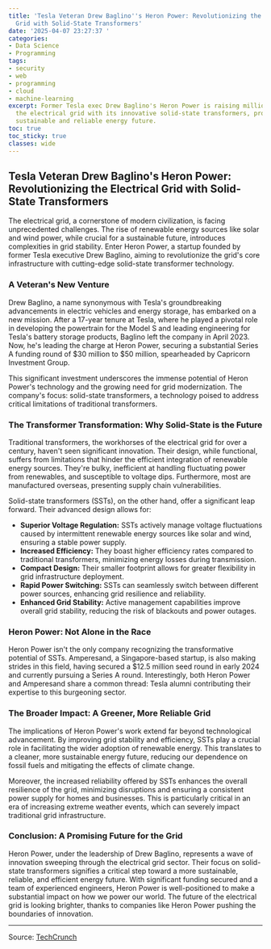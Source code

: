 ```yaml
---
title: 'Tesla Veteran Drew Baglino''s Heron Power: Revolutionizing the Electrical
  Grid with Solid-State Transformers'
date: '2025-04-07 23:27:37 '
categories:
- Data Science
- Programming
tags:
- security
- web
- programming
- cloud
- machine-learning
excerpt: Former Tesla exec Drew Baglino's Heron Power is raising millions to revolutionize
  the electrical grid with its innovative solid-state transformers, promising a more
  sustainable and reliable energy future.
toc: true
toc_sticky: true
classes: wide
---
```


## Tesla Veteran Drew Baglino's Heron Power: Revolutionizing the Electrical Grid with Solid-State Transformers

The electrical grid, a cornerstone of modern civilization, is facing unprecedented challenges.  The rise of renewable energy sources like solar and wind power, while crucial for a sustainable future, introduces complexities in grid stability.  Enter Heron Power, a startup founded by former Tesla executive Drew Baglino, aiming to revolutionize the grid's core infrastructure with cutting-edge solid-state transformer technology.

### A Veteran's New Venture

Drew Baglino, a name synonymous with Tesla's groundbreaking advancements in electric vehicles and energy storage, has embarked on a new mission. After a 17-year tenure at Tesla, where he played a pivotal role in developing the powertrain for the Model S and leading engineering for Tesla's battery storage products, Baglino left the company in April 2023. Now, he's leading the charge at Heron Power, securing a substantial Series A funding round of $30 million to $50 million, spearheaded by Capricorn Investment Group.

This significant investment underscores the immense potential of Heron Power's technology and the growing need for grid modernization.  The company's focus: solid-state transformers, a technology poised to address critical limitations of traditional transformers.

### The Transformer Transformation: Why Solid-State is the Future

Traditional transformers, the workhorses of the electrical grid for over a century, haven't seen significant innovation. Their design, while functional, suffers from limitations that hinder the efficient integration of renewable energy sources.  They're bulky, inefficient at handling fluctuating power from renewables, and susceptible to voltage dips.  Furthermore, most are manufactured overseas, presenting supply chain vulnerabilities.

Solid-state transformers (SSTs), on the other hand, offer a significant leap forward. Their advanced design allows for:

* **Superior Voltage Regulation:** SSTs actively manage voltage fluctuations caused by intermittent renewable energy sources like solar and wind, ensuring a stable power supply.
* **Increased Efficiency:** They boast higher efficiency rates compared to traditional transformers, minimizing energy losses during transmission.
* **Compact Design:**  Their smaller footprint allows for greater flexibility in grid infrastructure deployment.
* **Rapid Power Switching:** SSTs can seamlessly switch between different power sources, enhancing grid resilience and reliability.
* **Enhanced Grid Stability:** Active management capabilities improve overall grid stability, reducing the risk of blackouts and power outages.

### Heron Power: Not Alone in the Race

Heron Power isn't the only company recognizing the transformative potential of SSTs.  Amperesand, a Singapore-based startup, is also making strides in this field, having secured a $12.5 million seed round in early 2024 and currently pursuing a Series A round.  Interestingly, both Heron Power and Amperesand share a common thread:  Tesla alumni contributing their expertise to this burgeoning sector.

### The Broader Impact: A Greener, More Reliable Grid

The implications of Heron Power's work extend far beyond technological advancement.  By improving grid stability and efficiency, SSTs play a crucial role in facilitating the wider adoption of renewable energy.  This translates to a cleaner, more sustainable energy future, reducing our dependence on fossil fuels and mitigating the effects of climate change.

Moreover, the increased reliability offered by SSTs enhances the overall resilience of the grid, minimizing disruptions and ensuring a consistent power supply for homes and businesses. This is particularly critical in an era of increasing extreme weather events, which can severely impact traditional grid infrastructure.

### Conclusion: A Promising Future for the Grid

Heron Power, under the leadership of Drew Baglino, represents a wave of innovation sweeping through the electrical grid sector.  Their focus on solid-state transformers signifies a critical step toward a more sustainable, reliable, and efficient energy future. With significant funding secured and a team of experienced engineers, Heron Power is well-positioned to make a substantial impact on how we power our world.  The future of the electrical grid is looking brighter, thanks to companies like Heron Power pushing the boundaries of innovation.

---

Source: [TechCrunch](https://techcrunch.com/2025/04/07/former-tesla-exec-drew-baglinos-new-startup-is-rethinking-the-electrical-transformer/)